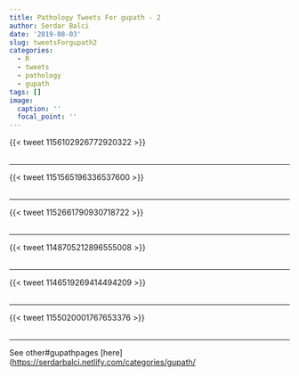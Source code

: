 ```yaml
---
title: Pathology Tweets For gupath - 2
author: Serdar Balci
date: '2019-08-03'
slug: tweetsForgupath2
categories:
  - R
  - tweets
  - pathology
  - gupath
tags: []
image:
  caption: ''
  focal_point: ''
---
```



{{< tweet 1156102926772920322 >}}
<br>
<br>
<hr>
{{< tweet 1151565196336537600 >}}
<br>
<br>
<hr>
{{< tweet 1152661790930718722 >}}
<br>
<br>
<hr>
{{< tweet 1148705212896555008 >}}
<br>
<br>
<hr>
{{< tweet 1146519269414494209 >}}
<br>
<br>
<hr>
{{< tweet 1155020001767653376 >}}
<br>
<br>
<hr>


See other#gupathpages [here](https://serdarbalci.netlify.com/categories/gupath/

